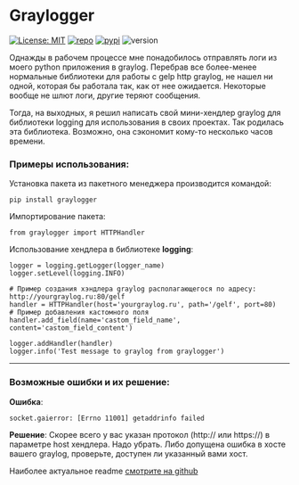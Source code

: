 # Graylogger
[![License: MIT](https://badgen.net/badge/license/MIT/green)](https://opensource.org/licenses/MIT)
[![repo](https://badgen.net/badge/icon/github?icon=github&label)](https://github.com/Oficerov/graylogger)
[![pypi](https://badgen.net/badge/icon/pypi?color=yellow&icon=pypi&label)](https://pypi.org/project/graylogger/)
![version](https://badgen.net/badge/Version/0.2.4/orange)

Однажды в рабочем процессе мне понадобилось отправлять логи из моего python приложения в graylog.
Перебрав все более-менее нормальные библиотеки для работы с gelp http graylog, не нашел ни одной,
которая бы работала так, как от нее ожидается. Некоторые вообще не шлют логи, другие теряют сообщения.

Тогда, на выходных, я решил написать свой мини-хендлер graylog для библиотеки logging для использования в своих проектах.
Так родилась эта библиотека. Возможно, она сэкономит кому-то несколько часов времени.

### Примеры использования:
Установка пакета из пакетного менеджера производится командой:

    pip install graylogger

Импортирование пакета:

    from graylogger import HTTPHandler

Использование хендлера в библиотеке **logging**:

    logger = logging.getLogger(logger_name)
    logger.setLevel(logging.INFO)
    
    # Пример создания хэндлера graylog располагающегося по адресу: http://yourgraylog.ru:80/gelf
    handler = HTTPHandler(host='yourgraylog.ru', path='/gelf', port=80)
    # Пример добавления кастомного поля
    handler.add_field(name='castom_field_name', content='castom_field_content')
    
    logger.addHandler(handler)
    logger.info('Test message to graylog from graylogger')

---
### Возможные ошибки и их решение:
**Ошибка**:

    socket.gaierror: [Errno 11001] getaddrinfo failed
**Решение**: Скорее всего у вас указан протокол (http:// или https://) в параметре host хендлера. Надо убрать.
Либо допущена ошибка в хосте вашего graylog, проверьте, доступен ли указанный вами хост.


Наиболее актуальное readme [смотрите на github](https://github.com/Oficerov/graylogger)
